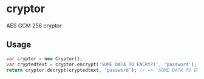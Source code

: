 # cryptor

AES GCM 256 cryptor

## Usage

```dart
var cryptor = new Cryptor();
var cryptedtext = cryptor.encrypt('SOME DATA TO ENCRYPT', 'password');
return cryptor.decrypt(cryptedtext, 'password'); // => 'SOME DATA TO ENCRYPT'
```
